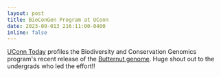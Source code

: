 ```yaml
---
layout: post
title: BioConGen Program at UConn
date: 2023-09-013 216:11:00-0400
inline: false
---
```


[UConn Today](https://today.uconn.edu/2023/09/the-butternuts-big-reveal/?utm_source=faculty-staff-daily-digest&utm_medium=email&utm_campaign=daily) profiles the Biodiversity and Conservation Genomics program's recent release of the [Butternut genome](https://www.ebi.ac.uk/ena/browser/view/PRJEB56451). Huge shout out to the undergrads who led the effort!!
